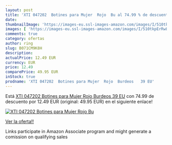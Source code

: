 ```yaml
---
layout: post
title: 'XTI 047202  Botines para Mujer  Rojo  Bu al 74.99 % de descuento'
date: 
thumbnailImage: 'https://images-eu.ssl-images-amazon.com/images/I/510tkpErRwL._SL200_.jpg'
images: [ 'https://images-eu.ssl-images-amazon.com/images/I/510tkpErRwL._SL200_.jpg' ]
comments: true
category: ofertas
author: ring
slug: B071CM9K8H
description:
actualPrice: 12.49 EUR
currency: EUR
price: 12.49
comparePrice: 49.95 EUR
inStock: true
prodname: 'XTI 047202  Botines para Mujer  Rojo  Burdeos   39 EU'
---
```


Está [XTI 047202  Botines para Mujer  Rojo  Burdeos   39 EU](https://www.amazon.es/dp/B071CM9K8H/?tag=tolees-21) con 74.99 de descuento por 12.49 EUR (original: 49.95 EUR) en el siguiente enlace!

[![XTI 047202  Botines para Mujer  Rojo  Bu](https://images-eu.ssl-images-amazon.com/images/I/510tkpErRwL._SL200_.jpg)](https://www.amazon.es/dp/B071CM9K8H/?tag=tolees-21)

[Ver la oferta!!](https://www.amazon.es/dp/B071CM9K8H/?tag=tolees-21)

Links participate in Amazon Associate program and might generate a comission on qualifying sales


